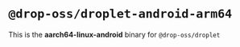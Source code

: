 # `@drop-oss/droplet-android-arm64`

This is the **aarch64-linux-android** binary for `@drop-oss/droplet`
